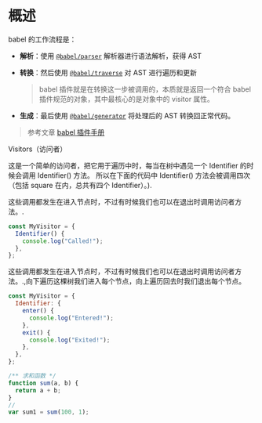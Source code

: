 # 概述

babel 的工作流程是：

- **解析**：使用 [`@babel/parser`](https://babeljs.io/docs/en/babel-parser) 解析器进行语法解析，获得 AST
- **转换**：然后使用 [`@babel/traverse`](https://babeljs.io/docs/en/babel-traverse) 对 AST 进行遍历和更新

  > babel 插件就是在转换这一步被调用的，本质就是返回一个符合 babel 插件规范的对象，其中最核心的是对象中的 visitor 属性。

- **生成**：最后使用 [`@babel/generator`](https://babeljs.io/docs/en/babel-generator) 将处理后的 AST 转换回正常代码。

> 参考文章 [babel 插件手册](https://github.com/jamiebuilds/babel-handbook/blob/master/translations/zh-Hans/plugin-handbook.md#toc-asts)

Visitors（访问者）

这是一个简单的访问者，把它用于遍历中时，每当在树中遇见一个 Identifier 的时候会调用 Identifier() 方法。
所以在下面的代码中 Identifier() 方法会被调用四次（包括 square 在内，总共有四个 Identifier）。).

这些调用都发生在进入节点时，不过有时候我们也可以在退出时调用访问者方法。.

```js
const MyVisitor = {
  Identifier() {
    console.log("Called!");
  },
};
```

这些调用都发生在进入节点时，不过有时候我们也可以在退出时调用访问者方法。.,向下遍历这棵树我们进入每个节点，向上遍历回去时我们退出每个节点。

```js
const MyVisitor = {
  Identifier: {
    enter() {
      console.log("Entered!");
    },
    exit() {
      console.log("Exited!");
    },
  },
};
```

```js
/** 求和函数 */
function sum(a, b) {
  return a + b;
}
//
var sum1 = sum(100, 1);
```
